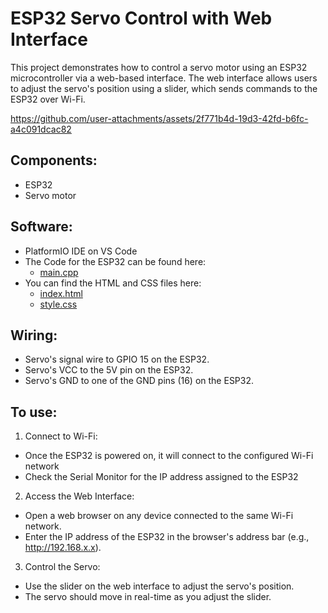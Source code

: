 # ESP32 Servo Control with Web Interface

This project demonstrates how to control a servo motor using an ESP32 microcontroller via a web-based interface. The web interface allows users to adjust the servo's position using a slider, which sends commands to the ESP32 over Wi-Fi.

https://github.com/user-attachments/assets/2f771b4d-19d3-42fd-b6fc-a4c091dcac82

## Components:
- ESP32
- Servo motor 

## Software:
- PlatformIO IDE on VS Code
- The Code for the ESP32 can be found here:
  - [main.cpp](src/main.cpp) 
- You can find the HTML and CSS files here:
  - [index.html](data/index.html) 
  - [style.css](data/style.css)


## Wiring:
- Servo's signal wire to GPIO 15 on the ESP32.
- Servo's VCC to the 5V pin on the ESP32.
- Servo's GND to one of the GND pins (16) on the ESP32.

## To use:

1. Connect to Wi-Fi:
- Once the ESP32 is powered on, it will connect to the configured Wi-Fi network
- Check the Serial Monitor for the IP address assigned to the ESP32

2. Access the Web Interface:
- Open a web browser on any device connected to the same Wi-Fi network.
- Enter the IP address of the ESP32 in the browser's address bar (e.g., http://192.168.x.x).

3. Control the Servo:
- Use the slider on the web interface to adjust the servo's position.
- The servo should move in real-time as you adjust the slider.
